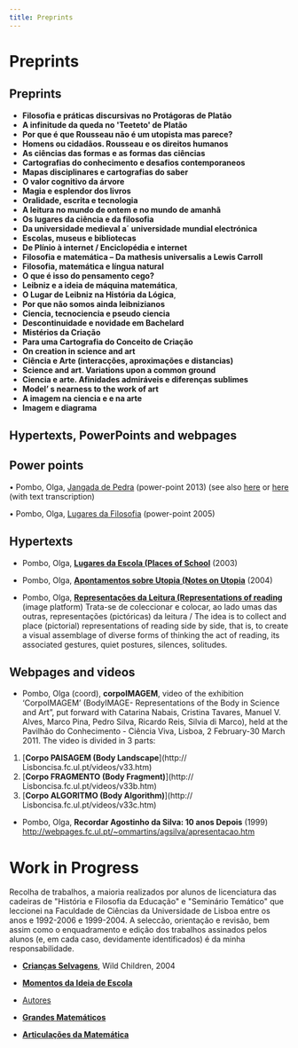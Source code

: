 ```yaml
---
title: Preprints
---
```

# Preprints


## Preprints

* **Filosofia e práticas discursivas no Protágoras de Platão**
* **A infinitude da queda no 'Teeteto' de Platão**
* **Por que é que Rousseau não é um utopista mas parece?**
* **Homens ou cidadãos. Rousseau e os direitos humanos**
* **As ciências das formas e as formas das ciências**
* **Cartografias do conhecimento e desafios contemporaneos**
* **Mapas disciplinares e cartografias do saber**
* **O valor cognitivo da árvore**
* **Magia e esplendor dos livros**
* **Oralidade, escrita e tecnologia**
* **A leitura no mundo de ontem e no mundo de amanhã**
* **Os lugares da ciência e da filosofia**
* **Da universidade medieval a´ universidade mundial electrónica**
* **Escolas, museus e bibliotecas**
* **De Plínio à internet / Enciclopédia e internet**
* **Filosofia e matemática – Da mathesis universalis a Lewis Carroll**
* **Filosofia, matemática e língua natural**
* **O que é isso do pensamento cego?**
* **Leibniz e a ideia de máquina matemática**,
* **O Lugar de Leibniz na História da Lógica**,
* **Por que não somos ainda leibnizianos**
* **Ciencia, tecnociencia e pseudo ciencia**
* **Descontinuidade e novidade em Bachelard**
* **Mistérios da Criação**
* **Para uma Cartografia do Conceito de Criação**
* **On creation in science and art**
* **Ciência e Arte (interacções, aproximações e distancias)**
* **Science and art. Variations upon a common ground**
* **Ciencia e arte. Afinidades admiráveis e diferenças sublimes**
* **Model’ s nearness to the work of art**
* **A imagem na ciencia e e na arte**
* **Imagem e diagrama**

## Hypertexts, PowerPoints and webpages 
## Power points

•	Pombo, Olga, [Jangada de Pedra](https://slidetodoc.com/jangada-de-pedra-olga-pombo-lisboa-fcul-16/) (power-point 2013) (see also [here](https://www.slideserve.com/orli/jangada-de-pedra) or [here](http://slideplayer.com.br/slide/1263976) (with text transcription) 

•	Pombo, Olga, [Lugares da Filosofia](https://webpages.ciencias.ulisboa.pt/~ommartins/apontamentos/apontamentos.htm) (power-point 2005) 


## Hypertexts

* Pombo, Olga, [**Lugares da Escola (Places of School**](https://webpages.ciencias.ulisboa.pt/~ommartins/images/hfe/lugares/index.html) (2003)

* Pombo, Olga, [**Apontamentos sobre Utopia (Notes on Utopia**](http://webpages.fc.ul.pt/~ommartins/apontamentos/utopia%20geral.htm) (2004)

* Pombo, Olga, [**Representações da Leitura (Representations of reading**](https://webpages.ciencias.ulisboa.pt/~ommartins/album/index.htm) (image platform) Trata-se de coleccionar e colocar, ao lado umas das outras, representações (pictóricas) da leitura / The idea is to collect and place (pictorial) representations of reading side by side, that is, to create a visual assemblage of diverse forms of thinking the act of reading, its associated gestures, quiet postures, silences, solitudes.

 
## Webpages and videos 
* Pombo, Olga (coord), **corpoIMAGEM**, video of the exhibition ‘CorpoIMAGEM’ (BodyIMAGE- Representations of the Body in Science and Art”, put forward with Catarina Nabais, Cristina Tavares, Manuel V. Alves, Marco Pina, Pedro Silva, Ricardo Reis, Silvia di Marco), held at the Pavilhão do Conhecimento - Ciência Viva, Lisboa, 2 February-30 March 2011. 
The video is divided in 3 parts: 
1.	[**Corpo PAISAGEM (Body Landscape**](http:// Lisboncisa.fc.ul.pt/videos/v33.htm) 
2.	[**Corpo FRAGMENTO (Body Fragment)**](http:// Lisboncisa.fc.ul.pt/videos/v33b.htm)
3.	[**Corpo ALGORITMO (Body Algorithm)**](http:// Lisboncisa.fc.ul.pt/videos/v33c.htm) 

* Pombo, Olga, **Recordar Agostinho da Silva: 10 anos Depois**  (1999)
http://webpages.fc.ul.pt/~ommartins/agsilva/apresentacao.htm


# Work in Progress
Recolha de trabalhos, a maioria realizados por alunos de licenciatura das cadeiras de "História e Filosofia da Educação" e "Seminário Temático" que leccionei na Faculdade de Ciências da Universidade de Lisboa entre os anos e  1992-2006 e 1999-2004. A seleccão, orientação e revisão, bem assim como o enquadramento e edição dos trabalhos assinados pelos alunos (e, em cada caso, devidamente identificados) é da minha responsabilidade.   

* [**Crianças Selvagens**](https://arquivo.pt/wayback/20141016150748/http://www.educ.fc.ul.pt/docentes/opombo/hfe/cselvagens/index.htm), Wild Children, 2004
  
* [**Momentos da Ideia de Escola**](https://webpages.ciencias.ulisboa.pt/~ommartins/images/hfe/momentos/index.htm)
  
* [Autores](<https://webpages.ciencias.ulisboa.pt/~ommartins/images/hfe/autores.htm>)
  
* [**Grandes Matemáticos**](https://webpages.ciencias.ulisboa.pt/~ommartins/seminario/matematicos.htm)

* [**Articulações da Matemática**](https://webpages.ciencias.ulisboa.pt/~ommartins/seminario/articulacoes.htm)
  








